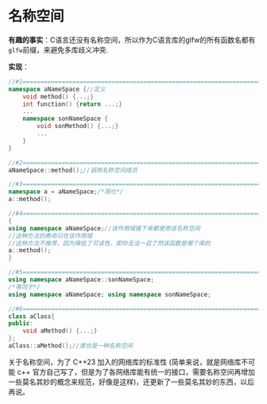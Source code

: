 # 名称空间

**有趣的事实**：C语言还没有名称空间，所以作为C语言库的glfw的所有函数名都有`glfw`前缀，来避免多库歧义冲突.

**实现**：

```cpp
//#1=====================================================================================
namespace aNameSpace {//定义
	void method() {...;}
    int function() {return ...;}
    ...
    namespace sonNameSpace {
        void sonMethod() {...;}
        ...
    }
}

//#2=====================================================================================
aNameSpace::method();//调用名称空间成员

//#3=====================================================================================
namespace a = aNameSpace;/*简化*/
a::method();

//#4=====================================================================================
{
using namespace aNameSpace;//该作用域接下来都使用该名称空间
//这种方法的寿命只在该作用域
//这种方法不推荐，因为降低了可读性，即你无法一目了然该函数是哪个库的
a::method();
}

//#5=====================================================================================
using namespace aNameSpace::sonNameSpace;
/*等同于*/
using namespace aNameSpace; using namespace sonNameSpace;

//#6=====================================================================================
class aClass{
public:
    void aMethod() {...;}
};
aClass::aMethod();//类也是一种名称空间
```



关于名称空间，为了 C++23 加入的网络库的标准性 (简单来说，就是网络库不可能 c++ 官方自己写了，但是为了各网络库能有统一的接口，需要名称空间再增加一些莫名其妙的概念来规范，好像是这样)，还更新了一些莫名其妙的东西，以后再说。
